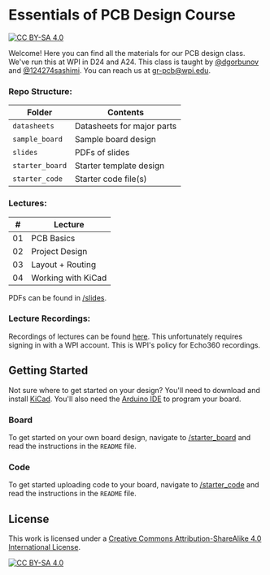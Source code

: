 # Essentials of PCB Design Course
[![CC BY-SA 4.0][cc-by-sa-shield]][cc-by-sa]

Welcome! Here you can find all the materials for our PCB design class. We've run this at WPI in D24 and A24. This class is taught by [@dgorbunov](https://github.com/dgorbunov) and [@124274sashimi](https://github.com/124274sashimi). You can reach us at gr-pcb@wpi.edu.

### Repo Structure:
| Folder      	  | Contents		            |
| --          	  |       -------- 			    |
| `datasheets`    | Datasheets for major parts  |
| `sample_board`  | Sample board design         |
| `slides`        | PDFs of slides	          	|
| `starter_board` | Starter template design     | 
| `starter_code`  | Starter code file(s)	    |

### Lectures:
| #  | Lecture				    |
| -- |-------- 				    |
| 01 | PCB Basics 		    |
| 02 | Project Design     |
| 03 | Layout + Routing   |
| 04 | Working with KiCad | 

PDFs can be found in [/slides](https://github.com/IEEE-WPI/pcb/tree/main/slides).

### Lecture Recordings:
Recordings of lectures can be found [here](https://echo360.org/collection/4c2d5caf-a301-4c32-a2dd-bdd8c8c0b9d9/public). This unfortunately requires signing in with a WPI account. This is WPI's policy for Echo360 recordings.

## Getting Started
Not sure where to get started on your design? You'll need to download and install [KiCad](https://www.kicad.org/download/). You'll also need the [Arduino IDE](https://www.arduino.cc/en/software) to program your board.

### Board
To get started on your own board design, navigate to [/starter_board](https://github.com/IEEE-WPI/pcb/tree/main/starter_board) and read the instructions in the `README` file.

### Code
To get started uploading code to your board, navigate to [/starter_code](https://github.com/IEEE-WPI/pcb/tree/main/starter_code) and read the instructions in the `README` file.

## License
This work is licensed under a
[Creative Commons Attribution-ShareAlike 4.0 International License][cc-by-sa].

[![CC BY-SA 4.0][cc-by-sa-image]][cc-by-sa]

[cc-by-sa]: http://creativecommons.org/licenses/by-sa/4.0/
[cc-by-sa-image]: https://licensebuttons.net/l/by-sa/4.0/88x31.png
[cc-by-sa-shield]: https://img.shields.io/badge/License-CC%20BY--SA%204.0-lightgrey.svg

